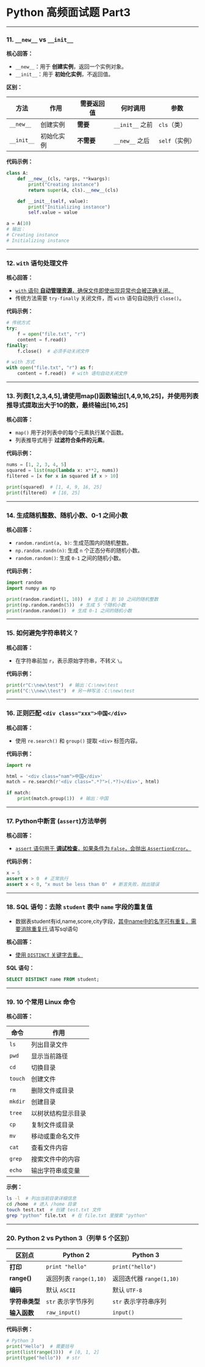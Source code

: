 # Python 高频面试题 Part3

------

### **11. `__new__` vs `__init__`**

**核心回答：**

- `__new__`：用于 **创建实例**，返回一个实例对象。
- `__init__`：用于 **初始化实例**，不返回值。

**区别：**

| 方法       | 作用       | 需要返回值 | 何时调用        | 参数           |
| ---------- | ---------- | ---------- | --------------- | -------------- |
| `__new__`  | 创建实例   | **需要**   | `__init__` 之前 | `cls`（类）    |
| `__init__` | 初始化实例 | **不需要** | `__new__` 之后  | `self`（实例） |

**代码示例：**

```python
class A:
    def __new__(cls, *args, **kwargs):
        print("Creating instance")
        return super(A, cls).__new__(cls)

    def __init__(self, value):
        print("Initializing instance")
        self.value = value

a = A(10)
# 输出：
# Creating instance
# Initializing instance
```

------

### **12. `with` 语句处理文件**

**核心回答：**

- <u>`with` 语句 **自动管理资源**，确保文件即使出现异常也会被正确关闭。</u>
- 传统方法需要 `try-finally` 关闭文件，而 `with` 语句自动执行 `close()`。

**代码示例：**

```python
# 传统方式
try:
    f = open("file.txt", "r")
    content = f.read()
finally:
    f.close()  # 必须手动关闭文件

# with 方式
with open("file.txt", "r") as f:
    content = f.read()  # with 语句自动关闭文件
```

------

### **13. 列表[1,2,3,4,5],请使用map()函数输出[1,4,9,16,25]，并使用列表推导式提取出大于10的数，最终输出[16,25]**

**核心回答：**

- `map()` 用于对列表中的每个元素执行某个函数。
- 列表推导式用于 **过滤符合条件的元素**。

**代码示例：**

```python
nums = [1, 2, 3, 4, 5]
squared = list(map(lambda x: x**2, nums))
filtered = [x for x in squared if x > 10]

print(squared)  # [1, 4, 9, 16, 25]
print(filtered)  # [16, 25]
```

------

### **14. 生成随机整数、随机小数、0-1 之间小数**

**核心回答：**

- `random.randint(a, b)`: 生成范围内的随机整数。
- `np.random.randn(n)`: 生成 `n` 个正态分布的随机小数。
- `random.random()`: 生成 `0-1` 之间的随机小数。

**代码示例：**

```python
import random
import numpy as np

print(random.randint(1, 10))  # 生成 1 到 10 之间的随机整数
print(np.random.randn(5))  # 生成 5 个随机小数
print(random.random())  # 生成 0-1 之间的随机小数
```

------

### **15. 如何避免字符串转义？**

**核心回答：**

- 在字符串前加 `r`，表示原始字符串，不转义 `\`。

**代码示例：**

```python
print(r"C:\new\test")  # 输出：C:\new\test
print("C:\\new\\test")  # 另一种写法：C:\new\test
```

------

### **16. 正则匹配 `<div class="xxx">中国</div>`**

**核心回答：**

- 使用 `re.search()` 和 `group()` 提取 `<div>` 标签内容。

**代码示例：**

```python
import re

html = '<div class="nam">中国</div>'
match = re.search(r'<div class=".*?">(.*?)</div>', html)

if match:
    print(match.group(1))  # 输出：中国
```

------

### **17. Python中断言 (`assert`)方法举例**

**核心回答：**

- <u>`assert` 语句用于 **调试检查**，如果条件为 `False`，会抛出 `AssertionError`。</u>

**代码示例：**

```python
x = 5
assert x > 0  # 正常执行
assert x < 0, "x must be less than 0"  # 断言失败，抛出错误
```

------

### **18. SQL 语句：去除 `student` 表中 `name` 字段的重复值**

- 数据表student有id,name,score,city字段，<u>其中name中的名字可有重复，需要消除重复行</u>,请写sql语句

**核心回答：**

- <u>使用 `DISTINCT` 关键字去重。</u>

**SQL 语句：**

```sql
SELECT DISTINCT name FROM student;
```

------

### **19. 10 个常用 Linux 命令**

**核心回答：**

| 命令    | 作用               |
| ------- | ------------------ |
| `ls`    | 列出目录文件       |
| `pwd`   | 显示当前路径       |
| `cd`    | 切换目录           |
| `touch` | 创建文件           |
| `rm`    | 删除文件或目录     |
| `mkdir` | 创建目录           |
| `tree`  | 以树状结构显示目录 |
| `cp`    | 复制文件或目录     |
| `mv`    | 移动或重命名文件   |
| `cat`   | 查看文件内容       |
| `grep`  | 搜索文件中的内容   |
| `echo`  | 输出字符串或变量   |

**示例：**

```sh
ls -l  # 列出当前目录详细信息
cd /home  # 进入 /home 目录
touch test.txt  # 创建 test.txt 文件
grep "python" file.txt  # 在 file.txt 里搜索 "python"
```

------

### **20. Python 2 vs Python 3（列举 5 个区别）**

| **区别点**     | **Python 2**           | **Python 3**             |
| -------------- | ---------------------- | ------------------------ |
| **打印**       | `print "hello"`        | `print("hello")`         |
| **range()**    | 返回列表 `range(1,10)` | 返回迭代器 `range(1,10)` |
| **编码**       | 默认 `ASCII`           | 默认 `UTF-8`             |
| **字符串类型** | `str` 表示字节序列     | `str` 表示字符串序列     |
| **输入函数**   | `raw_input()`          | `input()`                |

**代码示例：**

```python
# Python 3
print("Hello")  # 需要括号
print(list(range(3)))  # [0, 1, 2]
print(type("hello"))  # str
```

